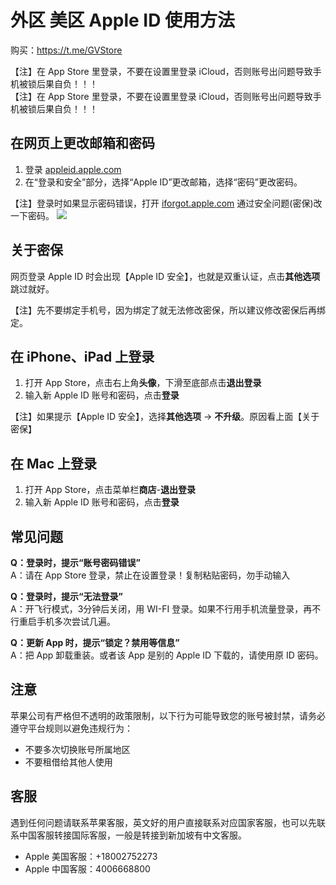 # 外区 美区 Apple ID 使用方法

购买：https://t.me/GVStore

【注】在 App Store 里登录，不要在设置里登录 iCloud，否则账号出问题导致手机被锁后果自负！！！\
【注】在 App Store 里登录，不要在设置里登录 iCloud，否则账号出问题导致手机被锁后果自负！！！

## 在网页上更改邮箱和密码

1. 登录 [appleid.apple.com](https://appleid.apple.com/)
2. 在“登录和安全”部分，选择“Apple ID”更改邮箱，选择“密码”更改密码。

【注】登录时如果显示密码错误，打开 [iforgot.apple.com](iforgot.apple.com) 通过安全问题(密保)改一下密码。
![](https://i.imgur.com/CEM6qcF.png)

## 关于密保
网页登录 Apple ID 时会出现【Apple ID 安全】，也就是双重认证，点击**其他选项**跳过就好。

【注】先不要绑定手机号，因为绑定了就无法修改密保，所以建议修改密保后再绑定。

## 在 iPhone、iPad 上登录

1. 打开 App Store，点击右上角**头像**，下滑至底部点击**退出登录**
2. 输入新 Apple ID 账号和密码，点击**登录**

【注】如果提示【Apple ID 安全】，选择**其他选项** → **不升级**。原因看上面【关于密保】

## 在 Mac 上登录
1. 打开 App Store，点击菜单栏**商店**-**退出登录**
2. 输入新 Apple ID 账号和密码，点击**登录**

## 常见问题
**Q：登录时，提示“账号密码错误”**\
A：请在 App Store 登录，禁止在设置登录！复制粘贴密码，勿手动输入

**Q：登录时，提示“无法登录”**\
A：开飞行模式，3分钟后关闭，用 WI-FI 登录。如果不行用手机流量登录，再不行重启手机多次尝试几遍。

**Q：更新 App 时，提示“锁定？禁用等信息”**\
A：把 App 卸载重装。或者该 App 是别的 Apple ID 下载的，请使用原 ID 密码。

## 注意

苹果公司有严格但不透明的政策限制，以下行为可能导致您的账号被封禁，请务必遵守平台规则以避免违规行为：

- 不要多次切换账号所属地区
- 不要租借给其他人使用

## 客服
遇到任何问题请联系苹果客服，英文好的用户直接联系对应国家客服，也可以先联系中国客服转接国际客服，一般是转接到新加坡有中文客服。
- Apple 美国客服：+18002752273
- Apple 中国客服：4006668800
